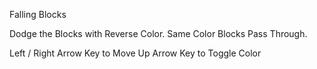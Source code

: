 Falling Blocks

Dodge the Blocks with Reverse Color.
Same Color Blocks Pass Through. 

Left / Right Arrow Key to Move 
Up Arrow Key to Toggle Color